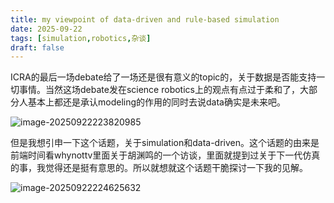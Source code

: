 ```yaml
---
title: my viewpoint of data-driven and rule-based simulation
date: 2025-09-22
tags: [simulation,robotics,杂谈]
draft: false
---
```


ICRA的最后一场debate给了一场还是很有意义的topic的，关于数据是否能支持一切事情。当然这场debate发在science robotics上的观点有点过于柔和了，大部分人基本上都还是承认modeling的作用的同时去说data确实是未来吧。

![image-20250922223820985](C:\Users\Tosania\AppData\Roaming\Typora\typora-user-images\image-20250922223820985.png)

但是我想引申一下这个话题，关于simulation和data-driven。这个话题的由来是前端时间看whynottv里面关于胡渊鸣的一个访谈，里面就提到过关于下一代仿真的事，我觉得还是挺有意思的。所以就想就这个话题干脆探讨一下我的见解。

![image-20250922224625632](C:\Users\Tosania\AppData\Roaming\Typora\typora-user-images\image-20250922224625632.png)
